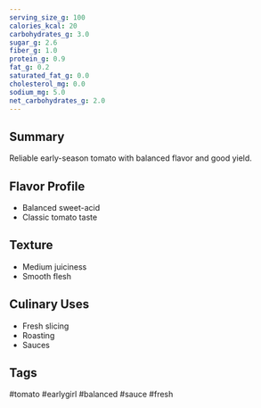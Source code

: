 ```yaml
---
serving_size_g: 100
calories_kcal: 20
carbohydrates_g: 3.0
sugar_g: 2.6
fiber_g: 1.0
protein_g: 0.9
fat_g: 0.2
saturated_fat_g: 0.0
cholesterol_mg: 0.0
sodium_mg: 5.0
net_carbohydrates_g: 2.0
---
```


## Summary
Reliable early-season tomato with balanced flavor and good yield.

## Flavor Profile
- Balanced sweet-acid
- Classic tomato taste

## Texture
- Medium juiciness
- Smooth flesh

## Culinary Uses
- Fresh slicing
- Roasting
- Sauces

## Tags
#tomato #earlygirl #balanced #sauce #fresh